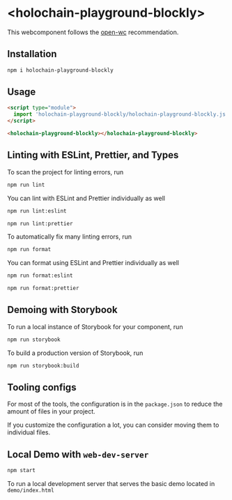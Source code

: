 # \<holochain-playground-blockly>

This webcomponent follows the [open-wc](https://github.com/open-wc/open-wc) recommendation.

## Installation
```bash
npm i holochain-playground-blockly
```

## Usage
```html
<script type="module">
  import 'holochain-playground-blockly/holochain-playground-blockly.js';
</script>

<holochain-playground-blockly></holochain-playground-blockly>
```

## Linting with ESLint, Prettier, and Types
To scan the project for linting errors, run
```bash
npm run lint
```

You can lint with ESLint and Prettier individually as well
```bash
npm run lint:eslint
```
```bash
npm run lint:prettier
```

To automatically fix many linting errors, run
```bash
npm run format
```

You can format using ESLint and Prettier individually as well
```bash
npm run format:eslint
```
```bash
npm run format:prettier
```

## Demoing with Storybook
To run a local instance of Storybook for your component, run
```bash
npm run storybook
```

To build a production version of Storybook, run
```bash
npm run storybook:build
```


## Tooling configs

For most of the tools, the configuration is in the `package.json` to reduce the amount of files in your project.

If you customize the configuration a lot, you can consider moving them to individual files.

## Local Demo with `web-dev-server`
```bash
npm start
```
To run a local development server that serves the basic demo located in `demo/index.html`
